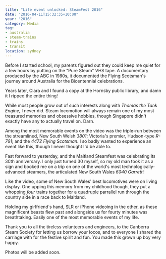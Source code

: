 ```yaml
---
title: "Life event unlocked: SteamFest 2016"
date: "2016-04-11T15:32:35+10:00"
year: "2016"
category: Media
tag: 
- australia
- steam-trains
- trains
- transit
location: sydney
---
```

Before I started school, my parents figured out they could keep me quiet for a few hours by putting on the "Pure Steam" VHS tape. A documentary produced by the ABC in 1980s, it documented the Flying Scotsman's journey around Australia for the Bicentennial celebrations.

Years later, Clara and I found a copy at the Hornsby public library, and damn it I ripped the entire thing!

While most people grow out of such interests along with *Thomas the Tank Engine*, I never did. Steam locomotion will always remain one of my most treasured memories and obsessive hobbies, though Singapore didn't exactly have any to actually travel on. Darn.

Among the most memorable events on the video was the triple-run between the streamlined, New South Welsh *3801*; Victoria's premier, Hudson-type *R-761*; and the *4472 Flying Scotsman*. I so badly wanted to experience an event like this, though I never thought I'd be able to.

Fast forward to yesterday, and the Maitland Steamfest was celebrating its 30th anniversary. I only just turned 30 myself, so my old man took it as a sign and booked me on a trip on one of the world's most technologically-advanced steamers, the articulated New South Wales *6040 Garrett*!

Like the video, some of New South Wales' best locomotives were on living display. One upping this memory from my childhood though, they put a whopping *four* trains together for a quadruple parrallel run through the country side in a race back to Maitland.

Holding my girlfriend's hand, SLR or iPhone videoing in the other, as these magnificent beasts flew past and alongside us for fourty minutes was breathtaking. Easily one of the most memorable events of my life.

Thank you to all the tireless volunteers and engineers, to the Canberra Steam Society for letting us borrow your locos, and to everyone I shared the carriage with for the festive spirit and fun. You made this grown up boy very happy.

Photos will be added soon.

